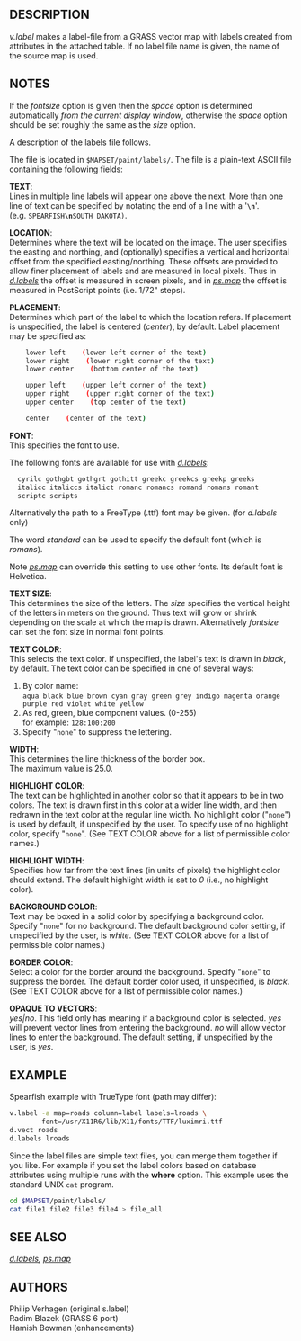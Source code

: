 ## DESCRIPTION

*v.label* makes a label-file from a GRASS vector map with labels created
from attributes in the attached table. If no label file name is given,
the name of the source map is used.

## NOTES

If the *fontsize* option is given then the *space* option is determined
automatically *from the current display window*, otherwise the *space*
option should be set roughly the same as the *size* option.

A description of the labels file follows.

The file is located in `$MAPSET/paint/labels/`. The file is a plain-text
ASCII file containing the following fields:

**TEXT**:  
Lines in multiple line labels will appear one above the next. More than
one line of text can be specified by notating the end of a line with a
'**`\n`**'.  
(e.g. `SPEARFISH`**`\n`**`SOUTH DAKOTA)`.

**LOCATION**:  
Determines where the text will be located on the image. The user
specifies the easting and northing, and (optionally) specifies a
vertical and horizontal offset from the specified easting/northing.
These offsets are provided to allow finer placement of labels and are
measured in local pixels. Thus in [*d.labels*](d.labels.md) the offset
is measured in screen pixels, and in [*ps.map*](ps.map.md) the offset is
measured in PostScript points (i.e. 1/72" steps).

**PLACEMENT**:  
Determines which part of the label to which the location refers. If
placement is unspecified, the label is centered (*center*), by default.
Label placement may be specified as:

```sh
    lower left    (lower left corner of the text)
    lower right    (lower right corner of the text)
    lower center    (bottom center of the text)

    upper left    (upper left corner of the text)
    upper right    (upper right corner of the text)
    upper center    (top center of the text)

    center    (center of the text)

```

**FONT**:  
This specifies the font to use.

The following fonts are available for use with
[*d.labels*](d.labels.md):

```sh
  cyrilc gothgbt gothgrt gothitt greekc greekcs greekp greeks
  italicc italiccs italict romanc romancs romand romans romant
  scriptc scripts
```

Alternatively the path to a FreeType (.ttf) font may be given. (for
*d.labels* only)

The word *standard* can be used to specify the default font (which is
*romans*).

Note [*ps.map*](ps.map.md) can override this setting to use other fonts.
Its default font is Helvetica.

**TEXT SIZE**:  
This determines the size of the letters. The *size* specifies the
vertical height of the letters in meters on the ground. Thus text will
grow or shrink depending on the scale at which the map is drawn.
Alternatively *fontsize* can set the font size in normal font points.

**TEXT COLOR**:  
This selects the text color. If unspecified, the label's text is drawn
in *black*, by default. The text color can be specified in one of
several ways:

1. By color name:  
    `aqua black blue brown cyan gray green grey indigo magenta orange purple red violet white yellow`
2. As red, green, blue component values. (0-255)  
    for example: `128:100:200`
3. Specify "`none`" to suppress the lettering.

**WIDTH**:  
This determines the line thickness of the border box.  
The maximum value is 25.0.

**HIGHLIGHT COLOR**:  
The text can be highlighted in another color so that it appears to be in
two colors. The text is drawn first in this color at a wider line width,
and then redrawn in the text color at the regular line width. No
highlight color ("`none`") is used by default, if unspecified by the
user. To specify use of no highlight color, specify "`none`". (See TEXT
COLOR above for a list of permissible color names.)

**HIGHLIGHT WIDTH**:  
Specifies how far from the text lines (in units of pixels) the highlight
color should extend. The default highlight width is set to *0* (i.e., no
highlight color).

**BACKGROUND COLOR**:  
Text may be boxed in a solid color by specifying a background color.
Specify "`none`" for no background. The default background color
setting, if unspecified by the user, is *white*. (See TEXT
COLOR above for a list of permissible color names.)

**BORDER COLOR**:  
Select a color for the border around the background. Specify "`none`" to
suppress the border. The default border color used, if unspecified, is
*black*. (See TEXT COLOR above for a list of permissible
color names.)

**OPAQUE TO VECTORS**:  
*yes\|no*. This field only has meaning if a background color is
selected. *yes* will prevent vector lines from entering the background.
*no* will allow vector lines to enter the background. The default
setting, if unspecified by the user, is *yes*.

## EXAMPLE

Spearfish example with TrueType font (path may differ):

```sh
v.label -a map=roads column=label labels=lroads \
        font=/usr/X11R6/lib/X11/fonts/TTF/luximri.ttf
d.vect roads
d.labels lroads
```

Since the label files are simple text files, you can merge them together
if you like. For example if you set the label colors based on database
attributes using multiple runs with the **where** option. This example
uses the standard UNIX `cat` program.

```sh
cd $MAPSET/paint/labels/
cat file1 file2 file3 file4 > file_all
```

## SEE ALSO

*[d.labels](d.labels.md), [ps.map](ps.map.md)*

## AUTHORS

Philip Verhagen (original s.label)  
Radim Blazek (GRASS 6 port)  
Hamish Bowman (enhancements)
